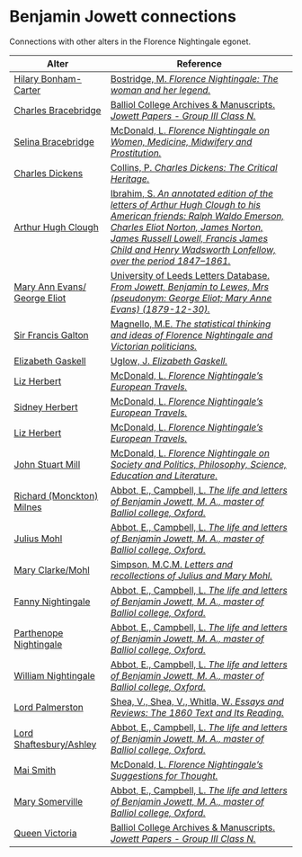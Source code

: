 # Benjamin Jowett connections
Connections with other alters in the Florence Nightingale egonet.

| Alter  | Reference|
| ------------- |------------- |
| [Hilary Bonham-Carter](https://github.com/altealo/FNTest/blob/master/AltersReferences/HilaryBonhamCarter.md)|[Bostridge, M. *Florence Nightingale: The woman and her legend.*](https://books.google.co.uk/books?id=OsCiBgAAQBAJ&pg=PR334&lpg=PR334&dq=hilary+bonham+carter+and+henry+reeve&source=bl&ots=3G8WRwk5t-&sig=ACfU3U3sPzsPUrxGQI7K-Z9txLlbTQEFZg&hl=en&sa=X&ved=2ahUKEwjq1-3V7ofmAhUDUcAKHe2BBMkQ6AEwFXoECAkQAQ#v=snippet&q=hilary%20bonham%20carter%20jowett&f=false)|
| [Charles Bracebridge](https://github.com/altealo/FNTest/blob/master/AltersReferences/CharlesBracebridge.md)|[Balliol College Archives & Manuscripts. *Jowett Papers - Group III Class N.*](http://archives.balliol.ox.ac.uk/Modern%20Papers/Jowett/jowett-cat3n.asp)|
| [Selina Bracebridge](https://github.com/altealo/FNTest/blob/master/AltersReferences/SelinaBracebridge.md) |[McDonald, L. *Florence Nightingale on Women, Medicine, Midwifery and Prostitution.*](https://books.google.co.uk/books?id=Yuh0CwAAQBAJ&pg=PA536&lpg=PA536&dq=bracebridge+and+benjamin+jowett&source=bl&ots=DOCFpw2Yof&sig=ACfU3U1SXNHUCwkXsh72G-MIFjhG4-cRZg&hl=en&sa=X&ved=2ahUKEwjq2-Sm5c7lAhVXPcAKHXbnDdgQ6AEwDnoECAkQAg#v=onepage&q=bracebridge%20and%20benjamin%20jowett&f=false)|
| [Charles Dickens](https://github.com/altealo/FNTest/blob/master/AltersReferences/CharlesDickens.md)|[Collins, P. *Charles Dickens: The Critical Heritage.*](https://books.google.co.uk/books?id=72brNWKa088C&pg=PT472&lpg=PT472&dq=benjamin+jowett+queen+victoria&source=bl&ots=gxfT25b-kT&sig=ACfU3U2hS2i1rAIUwLcKoaKtS8aC7b5DXA&hl=en&sa=X&ved=2ahUKEwiwiJXYsNHlAhV_URUIHY5OCjA4FBDoATAAegQICBAB#v=onepage&q=benjamin%20jowett%20queen%20victoria&f=false)|
| [Arthur Hugh Clough](https://github.com/altealo/FNTest/blob/master/AltersReferences/ArthurHughClough.md)|[Ibrahim, S. *An annotated edition of the letters of Arthur Hugh Clough to his American friends: Ralph Waldo Emerson, Charles Eliot Norton, James Norton, James Russell Lowell, Francis James Child and Henry Wadsworth Lonfellow, over the period 1847–1861.*](https://www.dora.dmu.ac.uk/xmlui/bitstream/handle/2086/11468/Susan%20Ibrahim%20e-thesis%20submission.pdf;sequence=1)|
| [Mary Ann Evans/ George Eliot](https://github.com/altealo/FNTest/blob/master/AltersReferences/GeorgeEliot.md)|[University of Leeds Letters Database. *From Jowett, Benjamin to Lewes, Mrs (pseudonym: George Eliot; Mary Anne Evans) (1879-12-30).*](http://letters.nialloleary.ie/index.php?letters_function=4&letters_idno=631867)|
| [Sir Francis Galton](https://github.com/altealo/FNTest/blob/master/AltersReferences/SirFrancisGalton.md)|[Magnello, M.E. *The statistical thinking and ideas of Florence Nightingale and Victorian politicians.*](http://www.radstats.org.uk/no102/Magnello102.pdf)|
| [Elizabeth Gaskell](https://github.com/altealo/FNTest/blob/master/AltersReferences/ElizabethGaskell.md)|[Uglow, J. *Elizabeth Gaskell.*](https://books.google.co.uk/books?id=yyhvrv7tl2sC&pg=PT552&lpg=PT552&dq=benjamin+jowett+Elizabeth+Gaskell&source=bl&ots=HyFD4JTS_o&sig=ACfU3U3jCnsOXal8ZSWEhryFyrgPiSw86A&hl=en&sa=X&ved=2ahUKEwiFhML1yfvjAhWFUcAKHfihC2AQ6AEwBXoECAgQAQ#v=onepage&q=benjamin%20jowett%20Elizabeth%20Gaskell&f=false)|
| [Liz Herbert](https://github.com/altealo/FNTest/blob/master/AltersReferences/LizHerbert.md)|[McDonald, L. *Florence Nightingale’s European Travels.*](https://books.google.co.uk/books?id=zLwhEBO_xIUC&pg=PA772&lpg=PA772&dq=benjamin+jowett+harriet+martineau&source=bl&ots=vEN8onlXEz&sig=ACfU3U3py-EzuTZPMfu3mUD4qrjl_tameA&hl=en&sa=X&ved=2ahUKEwiVwrPlyvvjAhXWiVwKHVfsB0wQ6AEwBXoECAkQAQ#v=onepage&q=benjamin%20jowett%20harriet%20martineau&f=false)|
| [Sidney Herbert](https://github.com/altealo/FNTest/blob/master/AltersReferences/SidneyHerbert.md)|[McDonald, L. *Florence Nightingale’s European Travels.*](https://books.google.co.uk/books?id=zLwhEBO_xIUC&pg=PA772&lpg=PA772&dq=benjamin+jowett+harriet+martineau&source=bl&ots=vEN8onlXEz&sig=ACfU3U3py-EzuTZPMfu3mUD4qrjl_tameA&hl=en&sa=X&ved=2ahUKEwiVwrPlyvvjAhXWiVwKHVfsB0wQ6AEwBXoECAkQAQ#v=onepage&q=benjamin%20jowett%20harriet%20martineau&f=false)|
| [Liz Herbert](https://github.com/altealo/FNTest/blob/master/AltersReferences/LizHerbert.md)|[McDonald, L. *Florence Nightingale’s European Travels.*](https://books.google.co.uk/books?id=zLwhEBO_xIUC&pg=PA772&lpg=PA772&dq=benjamin+jowett+harriet+martineau&source=bl&ots=vEN8onlXEz&sig=ACfU3U3py-EzuTZPMfu3mUD4qrjl_tameA&hl=en&sa=X&ved=2ahUKEwiVwrPlyvvjAhXWiVwKHVfsB0wQ6AEwBXoECAkQAQ#v=onepage&q=benjamin%20jowett%20harriet%20martineau&f=false)|
| [John Stuart Mill](https://github.com/altealo/FNTest/blob/master/AltersReferences/JohnStuartMill.md)|[McDonald, L. *Florence Nightingale on Society and Politics, Philosophy, Science, Education and Literature.*](https://books.google.co.uk/books?id=6uR0CwAAQBAJ&pg=PA370&lpg=PA370&dq=BENJAMIN+JOWETT+AND+EDWIN+CHADWICK&source=bl&ots=_oof-_UJK8&sig=ACfU3U3grpNzY5zaZmDD9H9DMq6yEDDWIw&hl=en&sa=X&ved=2ahUKEwihv-CUgPzjAhWQRRUIHUK_CTYQ6AEwDnoECAYQAQ#v=onepage&q=BENJAMIN%20JOWETT%20AND%20EDWIN%20CHADWICK&f=false)|
 [Richard (Monckton) Milnes](https://github.com/altealo/FNTest/blob/master/AltersReferences/RichardMilnes.md) |[Abbot, E., Campbell, L. *The life and letters of Benjamin Jowett, M. A., master of Balliol college, Oxford.*](https://archive.org/details/lettersofbenjami00joweiala/page/32)|
 [Julius Mohl](https://github.com/altealo/FNTest/blob/master/AltersReferences/JuliusMohl.md) |[Abbot, E., Campbell, L. *The life and letters of Benjamin Jowett, M. A., master of Balliol college, Oxford.*](https://archive.org/details/lettersofbenjami00joweiala/page/32)|
| [Mary Clarke/Mohl](https://github.com/altealo/FNTest/blob/master/AltersReferences/MaryClarke.md)|[Simpson, M.C.M. *Letters and recollections of Julius and Mary Mohl.*](https://archive.org/stream/lettersrecollect00simpiala/lettersrecollect00simpiala_djvu.txt)|
| [Fanny Nightingale](https://github.com/altealo/FNTest/blob/master/AltersReferences/FannyNightingale.md) |[Abbot, E., Campbell, L. *The life and letters of Benjamin Jowett, M. A., master of Balliol college, Oxford.*](https://archive.org/details/lifelettersbenja01abboiala/page/432/mode/2up)|
| [Parthenope Nightingale](https://github.com/altealo/FNTest/blob/master/AltersReferences/ParthenopeNightingale.md) |[Abbot, E., Campbell, L. *The life and letters of Benjamin Jowett, M. A., master of Balliol college, Oxford.*](https://archive.org/details/lifelettersbenja01abboiala/page/432/mode/2up)|
| [William Nightingale](https://github.com/altealo/FNTest/blob/master/AltersReferences/WilliamNightingale.md) |[Abbot, E., Campbell, L. *The life and letters of Benjamin Jowett, M. A., master of Balliol college, Oxford.*](https://archive.org/details/lifelettersbenja01abboiala/page/432/mode/2up)|
| [Lord Palmerston](https://github.com/altealo/FNTest/blob/master/AltersReferences/LordPalmerston.md) |[Shea, V., Shea, V., Whitla, W. *Essays and Reviews: The 1860 Text and Its Reading.*](https://books.google.co.uk/books?id=sJcf9rWn8nAC&pg=PA778&lpg=PA778&dq=Jowett+Lord+Palmerston&source=bl&ots=SjApfS457o&sig=ACfU3U0bRDnsg1WDK_VWTfPjhVmYUZRHJw&hl=en&sa=X&ved=2ahUKEwi3tdS-o9DlAhWKalAKHUUDBk0Q6AEwDXoECAkQAg#v=onepage&q=Jowett%20Lord%20Palmerston&f=false)|
| [Lord Shaftesbury/Ashley](https://github.com/altealo/FNTest/blob/master/AltersReferences/LordShaftesbury.md) |[Abbot, E., Campbell, L. *The life and letters of Benjamin Jowett, M. A., master of Balliol college, Oxford.*](https://archive.org/stream/lifelettersofben01abboiala/lifelettersofben01abboiala_djvu.txt)|
| [Mai Smith](https://github.com/altealo/FNTest/blob/master/AltersReferences/MaiSmith.md) |[McDonald, L. *Florence Nightingale’s Suggestions for Thought.*](https://books.google.co.uk/books?id=Mle5Sjixa0cC&pg=PA40&dq=benjamin+jowett+mai&hl=en&sa=X&ved=0ahUKEwjOkKTQtLPoAhWjlFwKHTW3BfoQ6AEIKDAA#v=onepage&q=benjamin%20jowett%20mai&f=false)|
| [Mary Somerville](https://github.com/altealo/FNTest/blob/master/AltersReferences/MarySomerville.md) |[Abbot, E., Campbell, L. *The life and letters of Benjamin Jowett, M. A., master of Balliol college, Oxford.*](https://archive.org/stream/lifelettersofben01abboiala/lifelettersofben01abboiala_djvu.txt)|
| [Queen Victoria](https://github.com/altealo/FNTest/blob/master/AltersReferences/QueenVictoria.md)|[Balliol College Archives & Manuscripts. *Jowett Papers - Group III Class N.*](https://archive.org/details/lifelettersbenja01abboiala/page/342)|
